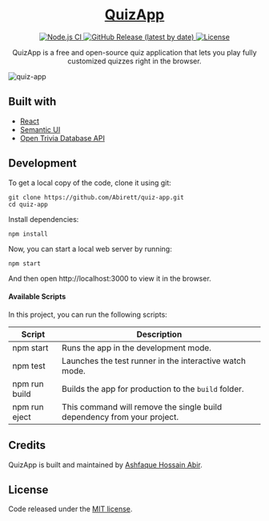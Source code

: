 <h1 align="center">
  <a href="https://abirett.github.io/quiz-app/">
    QuizApp
  </a>
</h1>

<p align="center">
  <a href="https://github.com/Abirett/quiz-app/actions?query=workflow%3A%22Node.js+CI%22">
    <img src="https://github.com/Abirett/quiz-app/workflows/Node.js%20CI/badge.svg" alt="Node.js CI" />
  </a>
  <a href="https://github.com/Abirett/quiz-app/releases">
    <img src="https://img.shields.io/github/v/release/SafdarJamal/quiz-app" alt="GitHub Release (latest by date)" />
  </a>
  <a href="https://github.com/Abirett/quiz-app/blob/master/LICENSE">
    <img src="https://img.shields.io/github/license/Abirett/quiz-app" alt="License" />
  </a>
</p>

<p align="center">
  QuizApp is a free and open-source quiz application that lets you play fully customized quizzes right in the browser.
</p>

![quiz-app](https://user-images.githubusercontent.com/48409548/104132046-a39e5b80-539c-11eb-9df3-28d52e499a6c.png)

## Built with

- [React](http://reactjs.org)
- [Semantic UI](https://semantic-ui.com)
- [Open Trivia Database API](https://opentdb.com/api_config.php)

## Development

To get a local copy of the code, clone it using git:

```
git clone https://github.com/Abirett/quiz-app.git
cd quiz-app
```

Install dependencies:

```
npm install
```

Now, you can start a local web server by running:

```
npm start
```

And then open http://localhost:3000 to view it in the browser.

#### Available Scripts

In this project, you can run the following scripts:

| Script        | Description                                                             |
| ------------- | ----------------------------------------------------------------------- |
| npm start     | Runs the app in the development mode.                                   |
| npm test      | Launches the test runner in the interactive watch mode.                 |
| npm run build | Builds the app for production to the `build` folder.                    |
| npm run eject | This command will remove the single build dependency from your project. |

## Credits

QuizApp is built and maintained by [Ashfaque Hossain Abir](https://abirett.github.io).

## License

Code released under the [MIT license](https://github.com/Abirett/quiz-app/blob/master/LICENSE).
